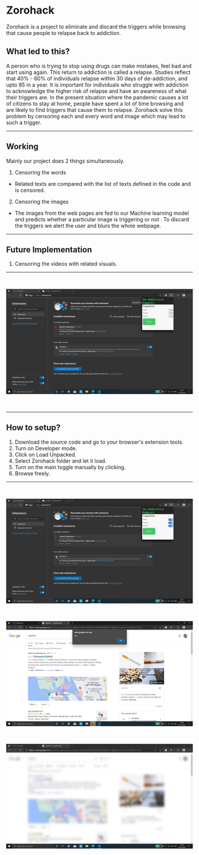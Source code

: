 # Zorohack

Zorohack is a project to eliminate and discard the triggers while browsing that cause people to relapse back to addiction.

## What led to this?

A person who is trying to stop using drugs can make mistakes, feel bad and start using again. This return to addiction is called a relapse. Studies reflect that 40% - 60% of individuals relapse within 30 days of de-addiction, and upto 85 in a year. It is important for individuals who struggle with addiction to acknowledge the higher risk of relapse and have an awareness of what their triggers are. In the present situation where the pandemic causes a lot of citizens to stay at home, people have spent a lot of time browsing and are likely to find triggers that cause them to relapse. Zorohack solve this problem by censoring each and every word and image which may lead to such a trigger.

---

## Working

Mainly our project does 2 things simultaneously.

1.  Censoring the words

- Related texts are compared with the list of texts defined in the code and is censored.

2.  Censoring the images

- The images from the web pages are fed to our Machine learning model and predicts whether a particular image is triggering or not . To discard the triggers we alert the user and blurs the whole webpage.

---

## Future Implementation

1. Censoring the videos with related visuals.

---

<br/>

![mainpic](images/11.JPG?raw=true)

<br/>

---

## How to setup?

1. Download the source code and go to your browser's extension tools.
2. Turn on Developer mode.
3. Click on Load Unpacked.
4. Select Zorohack folder and let it load.
5. Turn on the main toggle manually by clicking.
6. Browse freely.

---

<br/>

![ext](images/12.JPG?raw=true)

<br/>

![text](images/13.JPG?raw=true)

<br/>

![blur](images/14.JPG?raw=true)

<br/>
